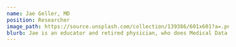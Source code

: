 ```yaml
---
name: Jae Geller, MD
position: Researcher
image_path: https://source.unsplash.com/collection/139386/601x601?a=.png
blurb: Jae is an educator and retired physician, who does Medical Data Science, Digital Health, and is learning Bioinformatics with this amazing group. As an avid hiker, knowledgeable gardener, and medically-trained herbalist, she is very excited that the first project is on Salmonberry. 
---
```

